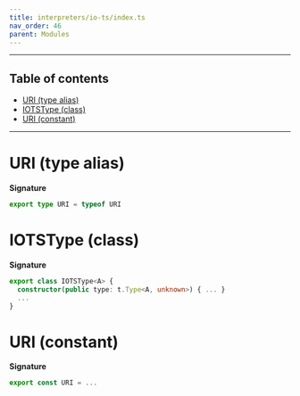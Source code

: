 ```yaml
---
title: interpreters/io-ts/index.ts
nav_order: 46
parent: Modules
---
```


---

<h2 class="text-delta">Table of contents</h2>

- [URI (type alias)](#uri-type-alias)
- [IOTSType (class)](#iotstype-class)
- [URI (constant)](#uri-constant)

---

# URI (type alias)

**Signature**

```ts
export type URI = typeof URI
```

# IOTSType (class)

**Signature**

```ts
export class IOTSType<A> {
  constructor(public type: t.Type<A, unknown>) { ... }
  ...
}
```

# URI (constant)

**Signature**

```ts
export const URI = ...
```
